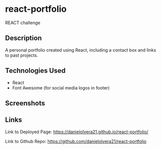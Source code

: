 # react-portfolio

REACT challenge

## Description

A personal portfolio created using React, including a contact box and links to past projects.

## Technologies Used

- React
- Font Awesome (for social media logos in footer)

## Screenshots

## Links

Link to Deployed Page:
https://danielolvera21.github.io/react-portfolio/

Link to Github Repo:
https://github.com/danielolvera21/react-portfolio
